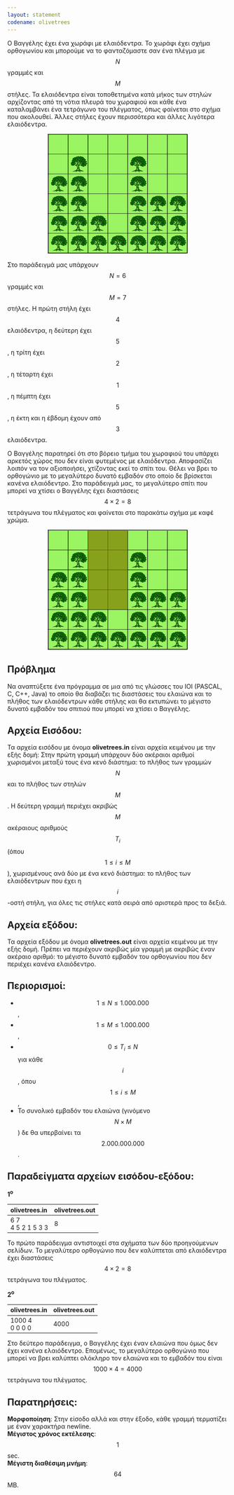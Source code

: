 ```yaml
---
layout: statement
codename: olivetrees
---
```


Ο Βαγγέλης έχει ένα χωράφι με ελαιόδεντρα. Το χωράφι έχει σχήμα
ορθογωνίου και μπορούμε να το φανταζόμαστε σαν ένα πλέγμα με $$N$$
γραμμές και $$M$$ στήλες. Τα ελαιόδεντρα είναι τοποθετημένα κατά μήκος
των στηλών αρχίζοντας από τη νότια πλευρά του χωραφιού και κάθε
ένα καταλαμβάνει ένα τετράγωνο του πλέγματος, όπως φαίνεται στο
σχήμα που ακολουθεί. Άλλες στήλες έχουν περισσότερα και άλλες
λιγότερα ελαιόδεντρα.

<center>
<img alt="Παράδειγμα Olivetrees" src="/assets/36-a-olivetrees_st_example.svg" width="320px">
</center>

Στο παράδειγμά μας υπάρχουν $$N=6$$ γραμμές και $$M=7$$ στήλες. Η
πρώτη στήλη έχει $$4$$ ελαιόδεντρα, η δεύτερη έχει $$5$$, η τρίτη έχει $$2$$, η
τέταρτη έχει $$1$$, η πέμπτη έχει $$5$$, η έκτη και η έβδομη έχουν από $$3$$
ελαιόδεντρα.

Ο Βαγγέλης παρατηρεί ότι στο βόρειο τμήμα του χωραφιού του
υπάρχει αρκετός χώρος που δεν είναι φυτεμένος με ελαιόδεντρα.
Αποφασίζει λοιπόν να τον αξιοποιήσει, χτίζοντας εκεί το σπίτι του.
Θέλει να βρει το ορθογώνιο με το μεγαλύτερο δυνατό εμβαδόν στο
οποίο δε βρίσκεται κανένα ελαιόδεντρο. Στο παράδειγμά μας, το
μεγαλύτερο σπίτι που μπορεί να χτίσει ο Βαγγέλης έχει διαστάσεις
$$4 \times 2 = 8$$ τετράγωνα του πλέγματος και φαίνεται στο παρακάτω σχήμα
με καφέ χρώμα.

<center>
<img alt="Παράδειγμα Olivetrees 2" src="/assets/36-a-olivetrees_st_example2.svg" width="320px">
</center>


## Πρόβλημα

Να αναπτύξετε ένα πρόγραμμα σε μια από τις γλώσσες του IOI
(PASCAL, C, C++, Java) το οποίο θα διαβάζει τις διαστάσεις του
ελαιώνα και το πλήθος των ελαιόδεντρων κάθε στήλης και θα
εκτυπώνει το μέγιστο δυνατό εμβαδόν του σπιτιού που μπορεί να
χτίσει ο Βαγγέλης.


## Αρχεία Εισόδου:

Τα αρχεία εισόδου με όνομα **olivetrees.in** είναι αρχεία κειμένου με
την εξής δομή: Στην πρώτη γραμμή υπάρχουν δύο ακέραιοι αριθμοί
χωρισμένοι μεταξύ τους ένα κενό διάστημα: το πλήθος των γραμμών
$$N$$ και το πλήθος των στηλών $$M$$. Η δεύτερη γραμμή περιέχει ακριβώς
$$M$$ ακέραιους αριθμούς $$T_i$$ (όπου $$1 \leq i \leq M$$), χωρισμένους ανά δύο με
ένα κενό διάστημα: το πλήθος των ελαιόδεντρων που έχει η $$i$$-οστή
στήλη, για όλες τις στήλες κατά σειρά από αριστερά προς τα δεξιά.

## Αρχεία εξόδου:

Τα αρχεία εξόδου με όνομα **olivetrees.out** είναι αρχεία κειμένου με
την εξής δομή. Πρέπει να περιέχουν ακριβώς μία γραμμή με ακριβώς
έναν ακέραιο αριθμό: το μέγιστο δυνατό εμβαδόν του ορθογωνίου που
δεν περιέχει κανένα ελαιόδεντρο.

## Περιορισμοί:

 - $$1 \leq N \leq 1.000.000$$,
 - $$1 \leq M \leq 1.000.000$$,
 - $$0 \leq T_i \leq N$$ για κάθε $$i$$, όπου $$1 \leq i \leq M$$,
 - Το συνολικό εμβαδόν του ελαιώνα (γινόμενο $$N \times M$$) δε θα
υπερβαίνει τα $$2.000.000.000$$.

## Παραδείγματα αρχείων εισόδου-εξόδου:

**1<sup>o</sup>**

| **olivetrees.in**      | **olivetrees.out** |
| :--- | :--- |
| 6 7<br>4 5 2 1 5 3 3 | 8 |

Το πρώτο παράδειγμα αντιστοιχεί στα σχήματα των δύο
προηγούμενων σελίδων. Το μεγαλύτερο ορθογώνιο που δεν
καλύπτεται από ελαιόδεντρα έχει διαστάσεις $$4 \times 2 = 8$$ τετράγωνα του
πλέγματος.

**2<sup>o</sup>**

| **olivetrees.in**      | **olivetrees.out** |
| :--- | :--- |
| 1000 4<br>0 0 0 0 | 4000 |

Στο δεύτερο παράδειγμα, ο Βαγγέλης έχει έναν ελαιώνα που όμως δεν
έχει κανένα ελαιόδεντρο. Επομένως, το μεγαλύτερο ορθογώνιο που
μπορεί να βρει καλύπτει ολόκληρο τον ελαιώνα και το εμβαδόν του
είναι $$1000 \times 4 = 4000$$ τετράγωνα του πλέγματος.<br>

## Παρατηρήσεις:

**Μορφοποίηση**: Στην είσοδο αλλά και στην έξοδο, κάθε γραμμή τερματίζει με έναν χαρακτήρα newline.<br>
**Μέγιστος χρόνος εκτέλεσης**: $$1$$ sec.<br>
**Μέγιστη διαθέσιμη μνήμη**: $$64$$ MB.
